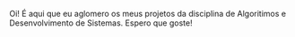 Oi! É aqui que eu aglomero os meus projetos da disciplina de Algoritimos e Desenvolvimento de Sistemas. Espero que goste!
